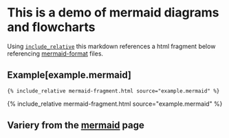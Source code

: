 # This is a demo of mermaid diagrams and flowcharts 
Using [`include_relative`](https://jekyllrb.com/docs/includes/) this markdown references a html fragment below referencing [mermaid-format](https://github.com/knsv/mermaid) files.

## Example[example.mermaid]

```
{% include_relative mermaid-fragment.html source="example.mermaid" %}
```
{% include_relative mermaid-fragment.html source="example.mermaid" %}

## Variery from the [mermaid](https://github.com/knsv/mermaid) page
